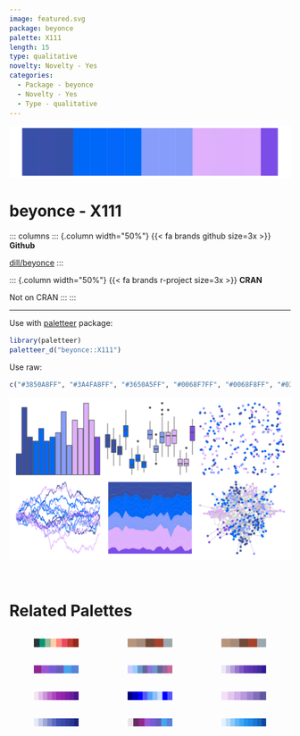```yaml
---
image: featured.svg
package: beyonce
palette: X111
length: 15
type: qualitative
novelty: Novelty - Yes
categories:
  - Package - beyonce
  - Novelty - Yes
  - Type - qualitative
---
```


![](featured.svg)

# beyonce - X111 

::: columns
::: {.column width="50%"}
{{< fa brands github size=3x >}}
**Github**

[dill/beyonce](https://github.com/dill/beyonce)
:::

::: {.column width="50%"}
{{< fa brands r-project size=3x >}}
**CRAN**

Not on CRAN
:::
:::

<hr> 

Use with [paletteer](https://emilhvitfeldt.github.io/paletteer/) package:

```r
library(paletteer)
paletteer_d("beyonce::X111")
```

Use raw:

```r
c("#3850A8FF", "#3A4FA8FF", "#3650A5FF", "#0068F7FF", "#0068F8FF", "#0367FBFF", "#0069F7FF", "#889DFAFF", "#869DFBFF", "#859CF9FF", "#E0B0FCFF", "#DCB0FBFF", "#DEAFFDFF", "#DFB1FCFF", "#7C4DE7FF")
``` 

![](examples.png) 

<br>

# Related Palettes

<div class="list" style="display: grid; grid-template-columns: auto auto auto;"> <figure class="figure">
<a href="../../awtools/a_palette/"> <img src="../../awtools/a_palette/featured.svg" style="width: 100%;" class="figure-img"></a>
</figure> <figure class="figure">
<a href="../../ButterflyColors/hamadryas_feronia/"> <img src="../../ButterflyColors/hamadryas_feronia/featured.svg" style="width: 100%;" class="figure-img"></a>
</figure> <figure class="figure">
<a href="../../ButterflyColors/hamadryas_feronia/"> <img src="../../ButterflyColors/hamadryas_feronia/featured.svg" style="width: 100%;" class="figure-img"></a>
</figure> <figure class="figure">
<a href="../../ggthemes/excel_Violet_II/"> <img src="../../ggthemes/excel_Violet_II/featured.svg" style="width: 100%;" class="figure-img"></a>
</figure> <figure class="figure">
<a href="../../ggprism/pastels/"> <img src="../../ggprism/pastels/featured.svg" style="width: 100%;" class="figure-img"></a>
</figure> <figure class="figure">
<a href="../../ggsci/deep_purple_material/"> <img src="../../ggsci/deep_purple_material/featured.svg" style="width: 100%;" class="figure-img"></a>
</figure> <figure class="figure">
<a href="../../ggsci/purple_material/"> <img src="../../ggsci/purple_material/featured.svg" style="width: 100%;" class="figure-img"></a>
</figure> <figure class="figure">
<a href="../../ggprism/the_blues/"> <img src="../../ggprism/the_blues/featured.svg" style="width: 100%;" class="figure-img"></a>
</figure> <figure class="figure">
<a href="../../rcartocolor/Purp/"> <img src="../../rcartocolor/Purp/featured.svg" style="width: 100%;" class="figure-img"></a>
</figure> <figure class="figure">
<a href="../../ggsci/indigo_material/"> <img src="../../ggsci/indigo_material/featured.svg" style="width: 100%;" class="figure-img"></a>
</figure> <figure class="figure">
<a href="../../Redmonder/qMSOPu2/"> <img src="../../Redmonder/qMSOPu2/featured.svg" style="width: 100%;" class="figure-img"></a>
</figure> <figure class="figure">
<a href="../../ggsci/blue_material/"> <img src="../../ggsci/blue_material/featured.svg" style="width: 100%;" class="figure-img"></a>
</figure> 
</div>
